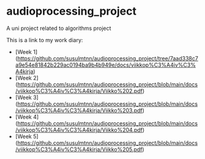 # audioprocessing_project
A uni project related to algorithms project

This is a link to my work diary:
- [Week 1] (https://github.com/susulmtnn/audioprocessing_project/tree/7aad338c7a9e54e81842b229ac0194ba9b4b949e/docs/viikkop%C3%A4iv%C3%A4kirja)
- [Week 2] (https://github.com/susulmtnn/audioprocessing_project/blob/main/docs/viikkop%C3%A4iv%C3%A4kirja/Viikko%202.pdf)
- [Week 3] (https://github.com/susulmtnn/audioprocessing_project/blob/main/docs/viikkop%C3%A4iv%C3%A4kirja/Viikko%203.pdf)
- [Week 4] (https://github.com/susulmtnn/audioprocessing_project/blob/main/docs/viikkop%C3%A4iv%C3%A4kirja/Viikko%204.pdf)
- [Week 5] (https://github.com/susulmtnn/audioprocessing_project/blob/main/docs/viikkop%C3%A4iv%C3%A4kirja/Viikko%205.pdf)
  
